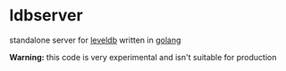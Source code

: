 # ldbserver

standalone server for [leveldb](https://github.com/syndtr/goleveldb) written in [golang](http://golang.org)

**Warning:** this code is very experimental and isn't suitable for production
